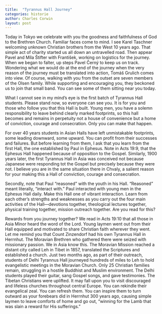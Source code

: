 ```yaml
---
title:  "Tyrannus Hall Journey"
categories: historie
author: Charles Corwin
layout: post
---
```



Today in Tokyo we celebrate with you the goodness and faithfulness of God to the Brethren Church. Familiar faces come to mind. I see Karel Taschner welcoming unknown Christian brothers from the West 10 years ago. That simple act of charity started us all down an untravelled road. Then appear Pavel and Míla Štifter with František, working on logistics for the journey. When we began to falter, up steps Pavel Černý to keep us on track. Wondering what we would do at the end of the journey when the very reason of the journey must be translated into action, Tomáš Grulich comes into view. Of course, walking with you from the outset are seven members of the Olsen family. While supporting and encouraging you, they beckoned us to join that small band. You can see some of them sitting near you today.

What I cannot see in my mind’s eye is the first batch of Tyrannus Hall students. Please stand now, so everyone can see you. It is for you and those who follow you that this Hall is built. Young men, you have a solemn responsibility to leave behind clearly marked footprints, so this hall becomes and remains in perpetuity not a house of convenience but a home of conviction, courage and consecration. Only you can make that happen.

For over 40 years students in Asian Halls have left unmistakable footprints, some leading downward, some upward. You can profit from their successes and failures. But before learning from them, I ask that you learn from the first Hall, the one established by Paul in Ephesus. Note in Acts 19:9, that the Ephesus Hall happened because of opposition to the Gospel. Similarly, 1900 years later, the first Tyrannus Hall in Asia was conceived not because Japanese were responding tot the Gospel but precisely because they were not. I believe you are in the same situation there in Chvaly, a salient reason for your making this a Hall of conviction, courage and consecration.

Secondly, note that Paul “reasoned” with the youth in his Hall. “Reasoned” meant literally, “interact with.” Paul interacted with young men in the Ephesus Hall daily. Make this Hall one of vibrant interaction. Learn from each other’s strengths and weaknesses as you carry out the four main activities of the Hall—devotions together, theological lectures together, physical training together, mission outreach together. Are you read for this?

Rewards from you journey together? We read in Acts 19:10 that all those in Asia Minor heard the word of the Lord. Young laymen went out from their Hall equipped and motivated to share Christian faith wherever they went. Let me remind you that Count Zinzendorf had his own Tyrannus Hall in Herrnhut. The Moravian Brethren who gathered there were seized with missionary passion. We in Asia know this. The Moravian Mission reached a distant city called Leh in Tibet in 1857, translated the Scriptures and established a church. Just two months ago, as part of their outreach, students of Delhi Tyrannus Hall journeyed hundreds of miles to Leh to hold evangelistic meetings in the Moravian Church. Only 25 Christian families remain, struggling in a hostile Buddhist and Muslim environment. The Delhi students played their guitar, sang Gospel songs, and gave testimonies. The Tibetan Christians were uplifted. It may fall upon you to visit discouraged and lifeless churches throughout central Europe. You can rekindle their evangelical zeal. You can refresh them. You can inspire them to turn outward as your forebears did in Herrnhut 300 years ago, causing simple laymen to leave comforts of home and go out, “winning for the Lamb that was slain a reward for His sufferings.”